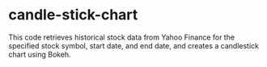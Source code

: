 # candle-stick-chart
This code retrieves historical stock data from Yahoo Finance for the specified stock symbol, start date, and end date, and creates a candlestick chart using Bokeh.
